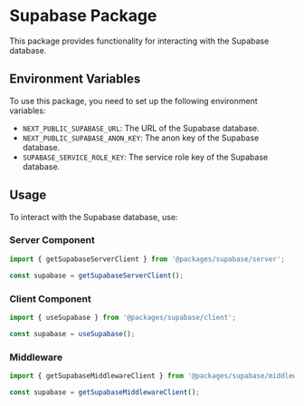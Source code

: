 # Supabase Package

This package provides functionality for interacting with the Supabase database.

## Environment Variables

To use this package, you need to set up the following environment variables:

- `NEXT_PUBLIC_SUPABASE_URL`: The URL of the Supabase database.
- `NEXT_PUBLIC_SUPABASE_ANON_KEY`: The anon key of the Supabase database.
- `SUPABASE_SERVICE_ROLE_KEY`: The service role key of the Supabase database.

## Usage

To interact with the Supabase database, use:

### Server Component

```ts
import { getSupabaseServerClient } from '@packages/supabase/server';

const supabase = getSupabaseServerClient();
```

### Client Component

```ts
import { useSupabase } from '@packages/supabase/client';

const supabase = useSupabase();
```

### Middleware

```ts
import { getSupabaseMiddlewareClient } from '@packages/supabase/middleware';

const supabase = getSupabaseMiddlewareClient();
```
